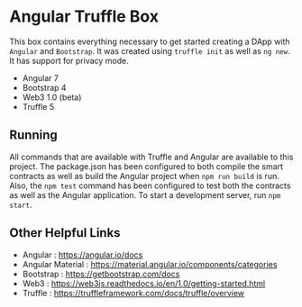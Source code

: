 # Angular Truffle Box

This box contains everything necessary to get started creating a DApp with `Angular` and `Bootstrap`. It was created using `truffle init` as well as `ng new`. It has support for privacy mode.

* Angular 7
* Bootstrap 4
* Web3 1.0 (beta)
* Truffle 5

## Running
All commands that are available with Truffle and Angular are available to this project. The package.json has been configured to both compile the smart contracts as well as build the Angular project when `npm run build` is run. Also, the `npm test` command has been configured to test both the contracts as well as the Angular application. To start a development server, run `npm start`.

## Other Helpful Links
* Angular : https://angular.io/docs
* Angular Material : https://material.angular.io/components/categories
* Bootstrap : https://getbootstrap.com/docs
* Web3 : https://web3js.readthedocs.io/en/1.0/getting-started.html
* Truffle : https://truffleframework.com/docs/truffle/overview
